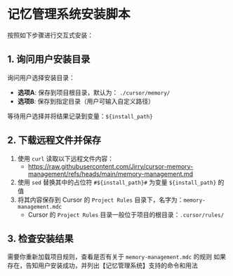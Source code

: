 # 记忆管理系统安装脚本

按照如下步骤进行交互式安装：

## 1. 询问用户安装目录

询问用户选择安装目录：
- **选项A**: 保存到项目根目录，默认为： `./cursor/memory/`
- **选项B**: 保存到指定目录（用户可输入自定义路径）

等待用户选择并将结果记录到变量：`${install_path}`

## 2. 下载远程文件并保存

1. 使用 `curl` 读取以下远程文件内容：
    - https://raw.githubusercontent.com/Jirry/cursor-memory-management/refs/heads/main/memory-management.md
2. 使用 `sed` 替换其中的占位符 `#${install_path}#` 为变量 `${install_path}` 的值
3. 将其内容保存到 Cursor 的 `Project Rules` 目录下，名字为：`memory-management.mdc`
    - Cursor 的 `Project Rules` 目录一般位于项目的根目录：`.cursor/rules/`

## 3. 检查安装结果

需要你重新加载项目规则，查看是否有关于 `memory-management.mdc` 的规则
如果存在，告知用户安装成功，并列出【记忆管理系统】支持的命令和用法